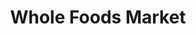 ---
title: "Whole Foods Market"
url: /huntington-beach/whole-foods-market-adams-avenue/
shop: supermarket
---